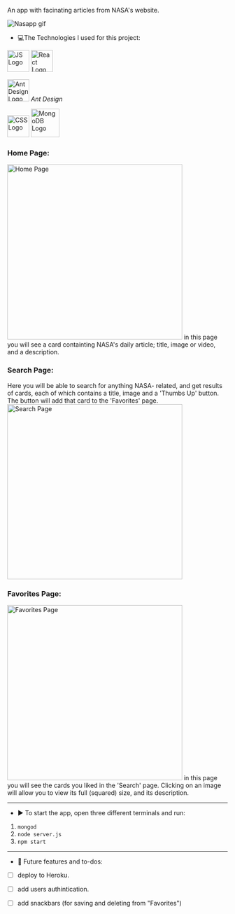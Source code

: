 An app with facinating articles from NASA's website.

![Nasapp gif](https://media.giphy.com/media/OnvF9IpQmmZTWS2mEL/giphy.gif)

- :computer:The Technologies I used for this project:
<img alt="JS Logo" src="https://www.vitoshacademy.com/wp-content/uploads/2015/04/JS.png"  height="50">
<img alt="React Logo" src="https://www.logolynx.com/images/logolynx/e1/e12c387bd8ebccf18a4741b4b83a6d71.png" height="50">

<p>
<img alt= "Ant Design Logo" src="https://gw.alipayobjects.com/zos/rmsportal/rlpTLlbMzTNYuZGGCVYM.png" height="50">
 <em>Ant Design</em>
 </p>
<img alt="CSS Logo" src="https://upload.wikimedia.org/wikipedia/commons/d/d5/CSS3_logo_and_wordmark.svg"  height="50">
<img alt="MongoDB Logo"  src="https://cdn.app.compendium.com/uploads/user/e7c690e8-6ff9-102a-ac6d-e4aebca50425/f4a5b21d-66fa-4885-92bf-c4e81c06d916/Image/e5eee315a17de0d7f56117077eb71fa9/mongo.png" height="65">


 ### Home Page: ###
  <img alt="Home Page" src="https://i.postimg.cc/PfCX64Z2/Home-Page.png" height="400"> 
in this page you will see a card containting NASA's daily article; title, image or video, and a description.
 
  ### Search Page: ###
 Here you will be able to search for anything NASA- related, and get results of cards, each of which contains a title, image and a 'Thumbs Up' button. The button will add that card to the 'Favorites' page.
 <img alt="Search Page" src="https://i.postimg.cc/NF9z1LKk/Search-Page.png" height="400"> 
 
 ### Favorites Page: ###
  <img alt="Favorites Page" src="https://i.postimg.cc/sX0LQ5g2/Favorites-Page.png" height="400"> 
 in this page you will see the cards you liked in the 'Search' page. Clicking on an image will allow you to view its full (squared) size, and its description.
 


---------------------
- :arrow_forward: To start the app, open three different terminals and run:
1.  `mongod`
2.  `node server.js`
3.  `npm start`
---------------------
- :memo: Future features and to-dos:
 - [ ] deploy to Heroku.
 - [ ] add users authintication.
 - [ ] add snackbars (for saving and deleting from "Favorites")

